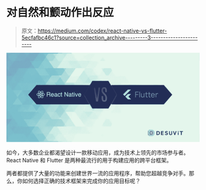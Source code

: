 # 对自然和颤动作出反应

> 原文：<https://medium.com/codex/react-native-vs-flutter-5ecfafbc46c1?source=collection_archive---------3----------------------->

![](img/f238a75ee115f296fe8894dc39e4bbff.png)

如今，大多数企业都渴望设计一款移动应用，成为技术上领先的市场参与者。React Native 和 Flutter 是两种最流行的用于构建应用的跨平台框架。

两者都提供了大量的功能来创建世界一流的应用程序，帮助您超越竞争对手。那么，你如何选择正确的技术框架来完成你的应用目标呢？